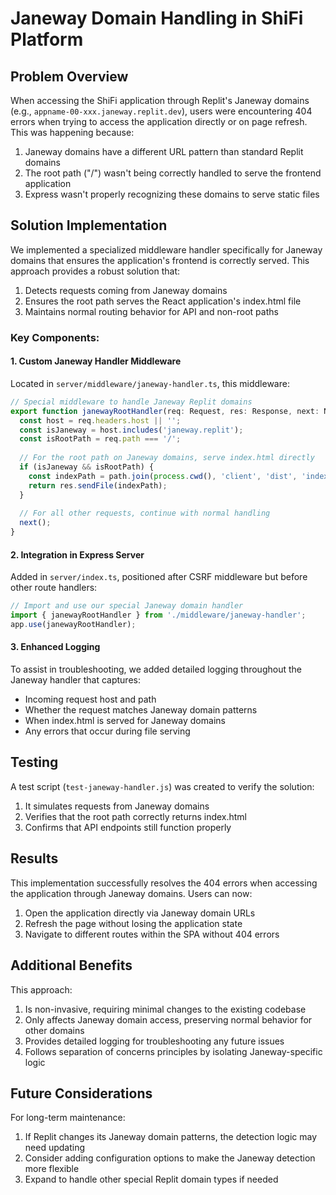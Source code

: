 # Janeway Domain Handling in ShiFi Platform

## Problem Overview

When accessing the ShiFi application through Replit's Janeway domains (e.g., `appname-00-xxx.janeway.replit.dev`), users were encountering 404 errors when trying to access the application directly or on page refresh. This was happening because:

1. Janeway domains have a different URL pattern than standard Replit domains
2. The root path ("/") wasn't being correctly handled to serve the frontend application
3. Express wasn't properly recognizing these domains to serve static files

## Solution Implementation

We implemented a specialized middleware handler specifically for Janeway domains that ensures the application's frontend is correctly served. This approach provides a robust solution that:

1. Detects requests coming from Janeway domains
2. Ensures the root path serves the React application's index.html file
3. Maintains normal routing behavior for API and non-root paths

### Key Components:

#### 1. Custom Janeway Handler Middleware

Located in `server/middleware/janeway-handler.ts`, this middleware:

```typescript
// Special middleware to handle Janeway Replit domains
export function janewayRootHandler(req: Request, res: Response, next: NextFunction) {
  const host = req.headers.host || '';
  const isJaneway = host.includes('janeway.replit');
  const isRootPath = req.path === '/';
  
  // For the root path on Janeway domains, serve index.html directly
  if (isJaneway && isRootPath) {
    const indexPath = path.join(process.cwd(), 'client', 'dist', 'index.html');
    return res.sendFile(indexPath);
  }
  
  // For all other requests, continue with normal handling
  next();
}
```

#### 2. Integration in Express Server

Added in `server/index.ts`, positioned after CSRF middleware but before other route handlers:

```typescript
// Import and use our special Janeway domain handler
import { janewayRootHandler } from './middleware/janeway-handler';
app.use(janewayRootHandler);
```

#### 3. Enhanced Logging

To assist in troubleshooting, we added detailed logging throughout the Janeway handler that captures:
- Incoming request host and path
- Whether the request matches Janeway domain patterns
- When index.html is served for Janeway domains
- Any errors that occur during file serving

## Testing

A test script (`test-janeway-handler.js`) was created to verify the solution:

1. It simulates requests from Janeway domains
2. Verifies that the root path correctly returns index.html
3. Confirms that API endpoints still function properly

## Results

This implementation successfully resolves the 404 errors when accessing the application through Janeway domains. Users can now:

1. Open the application directly via Janeway domain URLs
2. Refresh the page without losing the application state
3. Navigate to different routes within the SPA without 404 errors

## Additional Benefits

This approach:

1. Is non-invasive, requiring minimal changes to the existing codebase
2. Only affects Janeway domain access, preserving normal behavior for other domains
3. Provides detailed logging for troubleshooting any future issues
4. Follows separation of concerns principles by isolating Janeway-specific logic

## Future Considerations

For long-term maintenance:

1. If Replit changes its Janeway domain patterns, the detection logic may need updating
2. Consider adding configuration options to make the Janeway detection more flexible
3. Expand to handle other special Replit domain types if needed